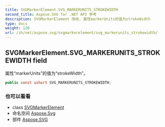 ```yaml
---
title: SVGMarkerElement.SVG_MARKERUNITS_STROKEWIDTH
second_title: Aspose.SVG for .NET API 参考
description: SVGMarkerElement 场地. 属性markerUnits的值为strokeWidth
type: docs
weight: 120
url: /zh/net/aspose.svg/svgmarkerelement/svg_markerunits_strokewidth/
---
```

## SVGMarkerElement.SVG_MARKERUNITS_STROKEWIDTH field

属性“markerUnits”的值为“strokeWidth”。

```csharp
public const ushort SVG_MARKERUNITS_STROKEWIDTH;
```

### 也可以看看

* class [SVGMarkerElement](../)
* 命名空间 [Aspose.Svg](../../svgmarkerelement/)
* 部件 [Aspose.SVG](../../../)



